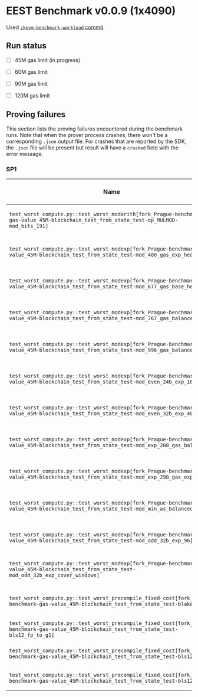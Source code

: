 # EEST Benchmark v0.0.9 (1x4090)

Used [`zkevm-benchmark-workload` commit](https://github.com/eth-act/zkevm-benchmark-workload/tree/d2bbf1e8750064a3deae32eb61434bccfbd11ee8).

## Run status
- [ ] 45M gas limit (in progress)
- [ ] 60M gas limit
- [ ] 90M gas limit
- [ ] 120M gas limit


## Proving failures

This section lists the proving failures encountered during the benchmark runs. Note that when the prover process 
crashes, there won't be a corresponding `.json` output file. For crashes that are reported by the SDK, the `.json` 
file will be present but result will have a `crashed` field with the error message.


### SP1
| Name | Lowest Gas Limit | Error |
| ---- | --------- | ----- |
| `test_worst_compute.py::test_worst_modarith[fork_Prague-benchmark-gas-value_45M-blockchain_test_from_state_test-op_MULMOD-mod_bits_191]` | 45M | Host machine crashed OOM |
| `test_worst_compute.py::test_worst_modexp[fork_Prague-benchmark-gas-value_45M-blockchain_test_from_state_test-mod_400_gas_exp_heavy]` | 45M | Host process crashed OOM |
| `test_worst_compute.py::test_worst_modexp[fork_Prague-benchmark-gas-value_45M-blockchain_test_from_state_test-mod_677_gas_base_heavy]` | 45M | Host process crashed OOM |
| `test_worst_compute.py::test_worst_modexp[fork_Prague-benchmark-gas-value_45M-blockchain_test_from_state_test-mod_767_gas_balanced]` | 45M | Host process crashed OOM |
| `test_worst_compute.py::test_worst_modexp[fork_Prague-benchmark-gas-value_45M-blockchain_test_from_state_test-mod_996_gas_balanced]` | 45M | Host process crashed OOM |
| `test_worst_compute.py::test_worst_modexp[fork_Prague-benchmark-gas-value_45M-blockchain_test_from_state_test-mod_even_24b_exp_168]` | 45M | Host process crashed OOM |
| `test_worst_compute.py::test_worst_modexp[fork_Prague-benchmark-gas-value_45M-blockchain_test_from_state_test-mod_even_32b_exp_40]` | 45M | Host process crashed OOM |
| `test_worst_compute.py::test_worst_modexp[fork_Prague-benchmark-gas-value_45M-blockchain_test_from_state_test-mod_exp_208_gas_balanced]` | 45M | Host process crashed OOM |
| `test_worst_compute.py::test_worst_modexp[fork_Prague-benchmark-gas-value_45M-blockchain_test_from_state_test-mod_exp_298_gas_exp_heavy]` | 45M | Host process crashed OOM |
| `test_worst_compute.py::test_worst_modexp[fork_Prague-benchmark-gas-value_45M-blockchain_test_from_state_test-mod_min_as_balanced]` | 45M | Host process crashed OOM |
| `test_worst_compute.py::test_worst_modexp[fork_Prague-benchmark-gas-value_45M-blockchain_test_from_state_test-mod_odd_32b_exp_96]` | 45M | Host process crashed OOM |
| `test_worst_compute.py::test_worst_modexp[fork_Prague-benchmark-gas-value_45M-blockchain_test_from_state_test-mod_odd_32b_exp_cover_windows]` | 45M | Host process crashed OOM |
| `test_worst_compute.py::test_worst_precompile_fixed_cost[fork_Prague-benchmark-gas-value_45M-blockchain_test_from_state_test-blake2f]` | 45M | Host process crashed OOM |
| `test_worst_compute.py::test_worst_precompile_fixed_cost[fork_Prague-benchmark-gas-value_45M-blockchain_test_from_state_test-bls12_fp_to_g1]` | 45M | SDK reported failure |
| `test_worst_compute.py::test_worst_precompile_fixed_cost[fork_Prague-benchmark-gas-value_45M-blockchain_test_from_state_test-bls12_g1msm]` | 45M | SDK reported failure |
| `test_worst_compute.py::test_worst_precompile_fixed_cost[fork_Prague-benchmark-gas-value_45M-blockchain_test_from_state_test-bls12_g2add]` | 45M | SDK reported failure |